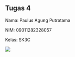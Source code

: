 ## Tugas 4

Nama: Paulus Agung Putratama

NIM: 09011282328057

Kelas: SK3C

  <div>
  <img src="./Tugas4PNG/a.png"/>
  <div>
